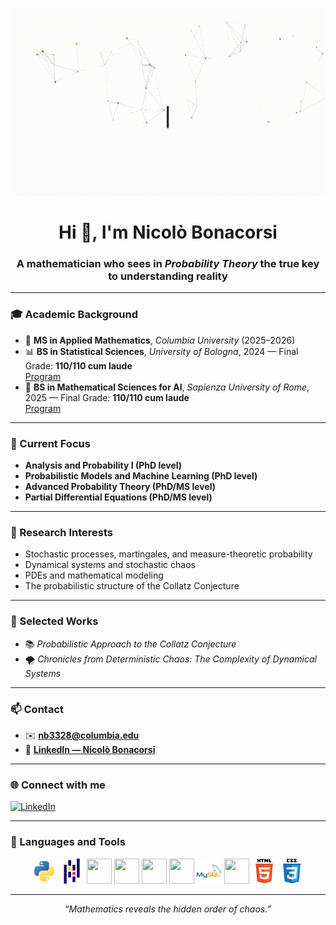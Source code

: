 <p align="center">
  <img src="gifmia.gif" alt="GitHub GIF" width="800" height="300">
</p>

<h1 align="center">Hi 👋, I'm Nicolò Bonacorsi</h1>
<h3 align="center">A mathematician who sees in <em>Probability Theory</em> the true key to understanding reality</h3>

---

### 🎓 Academic Background

- 🎯 **MS in Applied Mathematics**, *Columbia University* (2025–2026)
- 📊 **BS in Statistical Sciences**, *University of Bologna*, 2024 — Final Grade: <strong>110/110 cum laude</strong>  
  [Program](https://corsi.unibo.it/laurea/ScienzeStatistiche)
- 🤖 **BS in Mathematical Sciences for AI**, *Sapienza University of Rome*, 2025 — Final Grade: <strong>110/110 cum laude</strong>  
  [Program](https://corsidilaurea.uniroma1.it/it/course/33593)

---

### 📘 Current Focus

- **Analysis and Probability I (PhD level)**  
- **Probabilistic Models and Machine Learning (PhD level)**  
- **Advanced Probability Theory (PhD/MS level)**  
- **Partial Differential Equations (PhD/MS level)**

---

### 🔬 Research Interests

- Stochastic processes, martingales, and measure-theoretic probability  
- Dynamical systems and stochastic chaos  
- PDEs and mathematical modeling  
- The probabilistic structure of the Collatz Conjecture  

---

### 🧠 Selected Works

- 📚 *Probabilistic Approach to the Collatz Conjecture*  
- 🌪 *Chronicles from Deterministic Chaos: The Complexity of Dynamical Systems*

---

### 📫 Contact

- ✉️ **nb3328@columbia.edu**  
- 💼 [**LinkedIn — Nicolò Bonacorsi**](https://www.linkedin.com/in/nicolò-bonacorsi-237a442a6)

---

### 🌐 Connect with me

<p align="left">
  <a href="https://www.linkedin.com/in/nicolò-bonacorsi-237a442a6" target="_blank">
    <img src="https://raw.githubusercontent.com/rahuldkjain/github-profile-readme-generator/master/src/images/icons/Social/linked-in-alt.svg" alt="LinkedIn" height="40" width="40" />
  </a>
</p>

---

### 🧩 Languages and Tools

<p align="center">
  <a href="https://www.python.org/" target="_blank"><img src="https://raw.githubusercontent.com/devicons/devicon/master/icons/python/python-original.svg" width="40" height="40"/></a>
  <a href="https://pandas.pydata.org/" target="_blank"><img src="https://raw.githubusercontent.com/devicons/devicon/2ae2a900d2f041da66e950e4d48052658d850630/icons/pandas/pandas-original.svg" width="40" height="40"/></a>
  <a href="https://scikit-learn.org/" target="_blank"><img src="https://upload.wikimedia.org/wikipedia/commons/0/05/Scikit_learn_logo_small.svg" width="40" height="40"/></a>
  <a href="https://pytorch.org/" target="_blank"><img src="https://www.vectorlogo.zone/logos/pytorch/pytorch-icon.svg" width="40" height="40"/></a>
  <a href="https://www.tensorflow.org" target="_blank"><img src="https://www.vectorlogo.zone/logos/tensorflow/tensorflow-icon.svg" width="40" height="40"/></a>
  <a href="https://www.mathworks.com/" target="_blank"><img src="https://upload.wikimedia.org/wikipedia/commons/2/21/Matlab_Logo.png" width="40" height="40"/></a>
  <a href="https://www.mysql.com/" target="_blank"><img src="https://raw.githubusercontent.com/devicons/devicon/master/icons/mysql/mysql-original-wordmark.svg" width="40" height="40"/></a>
  <a href="https://opencv.org/" target="_blank"><img src="https://www.vectorlogo.zone/logos/opencv/opencv-icon.svg" width="40" height="40"/></a>
  <a href="https://www.w3.org/html/" target="_blank"><img src="https://raw.githubusercontent.com/devicons/devicon/master/icons/html5/html5-original-wordmark.svg" width="40" height="40"/></a>
  <a href="https://www.w3schools.com/css/" target="_blank"><img src="https://raw.githubusercontent.com/devicons/devicon/master/icons/css3/css3-original-wordmark.svg" width="40" height="40"/></a>
</p>

---

<p align="center">
  <em>“Mathematics reveals the hidden order of chaos.”</em>
</p>
